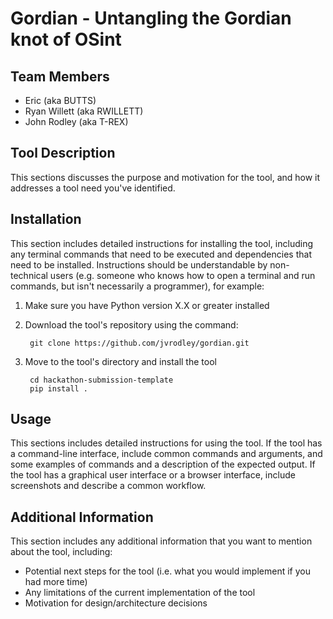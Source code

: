 # Gordian - Untangling the Gordian knot of OSint

## Team Members
- Eric (aka BUTTS)
- Ryan Willett (aka RWILLETT)
- John Rodley (aka T-REX)


## Tool Description
This sections discusses the purpose and motivation for the tool, and how it addresses a tool need you've identified.

## Installation
This section includes detailed instructions for installing the tool, including any terminal commands that need to be executed and dependencies that need to be installed. Instructions should be understandable by non-technical users (e.g. someone who knows how to open a terminal and run commands, but isn't necessarily a programmer), for example:

1. Make sure you have Python version X.X or greater installed

2. Download the tool's repository using the command:

        git clone https://github.com/jvrodley/gordian.git

3. Move to the tool's directory and install the tool

        cd hackathon-submission-template
        pip install .

## Usage
This sections includes detailed instructions for using the tool. If the tool has a command-line interface, include common commands and arguments, and some examples of commands and a description of the expected output. If the tool has a graphical user interface or a browser interface, include screenshots and describe a common workflow.

## Additional Information
This section includes any additional information that you want to mention about the tool, including:
- Potential next steps for the tool (i.e. what you would implement if you had more time)
- Any limitations of the current implementation of the tool
- Motivation for design/architecture decisions